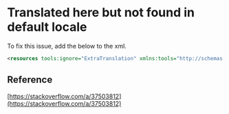 # Translated here but not found in default locale

To fix this issue, add the below to the xml.

```xml
<resources tools:ignore="ExtraTranslation" xmlns:tools="http://schemas.android.com/tools">
```

## Reference

[https://stackoverflow.com/a/37503812](https://stackoverflow.com/a/37503812)